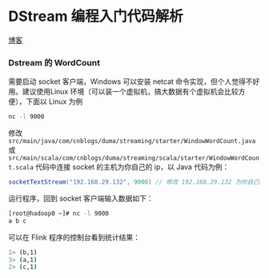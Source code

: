 # DStream 编程入门代码解析
[博客](https://www.cnblogs.com/duma/p/11033182.html)
### Dstream 的 WordCount
需要启动 socket 客户端，Windows 可以安装 netcat 命令实现，但个人觉得不好用。建议使用Linux 环境（可以装一个虚拟机，搞大数据有个虚拟机会比较方便），下面以 Linux 为例
```bash
nc -l 9000
```
修改`src/main/java/com/cnblogs/duma/streaming/starter/WindowWordCount.java` 或 `src/main/scala/com/cnblogs/duma/streaming/scala/starter/WindowWordCount.scala` 代码中连接 socket 的主机为你自己的 ip，以 Java 代码为例：
```java
socketTextStream("192.168.29.132", 9000) // 修改 192.168.29.132 为你自己机器的ip
```
运行程序，回到 socket 客户端输入数据如下：
```bash
[root@hadoop0 ~]# nc -l 9000
a b c
```
可以在 Flink 程序的控制台看到统计结果：
```bash
1> (b,1)
3> (a,1)
2> (c,1)
```


